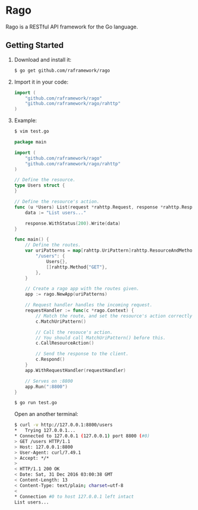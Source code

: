 # Rago

Rago is a RESTful API framework for the Go language. 

## Getting Started

1. Download and install it:

    ```bash
    $ go get github.com/raframework/rago
    ```

2. Import it in your code:

    ```go
    import (
    	"github.com/raframework/rago"
    	"github.com/raframework/rago/rahttp"
    )

    ```

3. Example:

    ```bash
    $ vim test.go
    ```

    ```go
    package main

	import (
		"github.com/raframework/rago"
		"github.com/raframework/rago/rahttp"
	)

	// Define the resource.
	type Users struct {
	}

	// Define the resource's action.
	func (u *Users) List(request *rahttp.Request, response *rahttp.Response) {
		data := "List users..."

		response.WithStatus(200).Write(data)
	}

	func main() {
		// Define the routes.
		var uriPatterns = map[rahttp.UriPattern]rahttp.ResourceAndMethod{
			"/users": {
				Users{},
				[]rahttp.Method{"GET"},
			},
		}

		// Create a rago app with the routes given.
		app := rago.NewApp(uriPatterns)

		// Request handler handles the incoming request.
		requestHandler := func(c *rago.Context) {
			// Match the route, and set the resource's action correctly.
			c.MatchUriPattern()

			// Call the resouce's action.
			// You should call MatchUriPattern() before this.
			c.CallResourceAction()

			// Send the response to the client.
			c.Respond()
		}
		app.WithRequestHandler(requestHandler)

		// Serves on :8800
		app.Run(":8800")
	}
    ```

    ```bash
    $ go run test.go
    ```

    Open an another terminal:
    ```bash
    $ curl -v http://127.0.0.1:8800/users
    *   Trying 127.0.0.1...
	* Connected to 127.0.0.1 (127.0.0.1) port 8800 (#0)
	> GET /users HTTP/1.1
	> Host: 127.0.0.1:8800
	> User-Agent: curl/7.49.1
	> Accept: */*
	> 
	< HTTP/1.1 200 OK
	< Date: Sat, 31 Dec 2016 03:00:38 GMT
	< Content-Length: 13
	< Content-Type: text/plain; charset=utf-8
	< 
	* Connection #0 to host 127.0.0.1 left intact
	List users...
    ```
